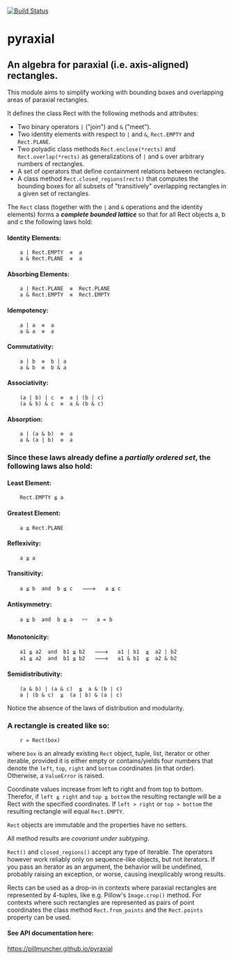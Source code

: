 [![Build Status](https://app.travis-ci.com/pillmuncher/pyraxial.svg?branch=main)](https://app.travis-ci.com/pillmuncher/pyraxial)
# pyraxial
## An algebra for paraxial (i.e. axis-aligned) rectangles.


This module aims to simplify working with bounding boxes and overlapping areas
of paraxial rectangles.


It defines the class Rect with the following methods and attributes:
  - Two binary operators `|` ("join") and `&` ("meet").
  - Two identity elements with respect to `|` and `&`, `Rect.EMPTY` and `Rect.PLANE`.
  - Two polyadic class methods `Rect.enclose(*rects)` and `Rect.overlap(*rects)`
    as generalizations of `|` and `&` over arbitrary numbers of rectangles.
  - A set of operators that define containment relations between rectangles.
  - A class method `Rect.closed_regions(rects)` that computes the bounding boxes
    for all subsets of "transitively" overlapping rectangles in a given set of
    rectangles.


The `Rect` class (together with the `|` and `&` operations and the identity elements)
forms a ***complete bounded lattice*** so that for all Rect objects a, b and c the
following laws hold:

#### Identity Elements:
```
    a | Rect.EMPTY  ≡  a
    a & Rect.PLANE  ≡  a
```

#### Absorbing Elements:
```
    a | Rect.PLANE  ≡  Rect.PLANE
    a & Rect.EMPTY  ≡  Rect.EMPTY
```

#### Idempotency:
```
    a | a  ≡  a
    a & a  ≡  a
```

#### Commutativity:
```
    a | b  ≡  b | a
    a & b  ≡  b & a
```

#### Associativity:
```
    (a | b) | c  ≡  a | (b | c)
    (a & b) & c  ≡  a & (b & c)
```

#### Absorption:
```
    a | (a & b)  ≡  a
    a & (a | b)  ≡  a
```



### Since these laws already define a *partially ordered set*, the following laws also hold:

#### Least Element:
```
    Rect.EMPTY ≦ a
```

#### Greatest Element:
```
    a ≦ Rect.PLANE
```

#### Reflexivity:
```
    a ≦ a
```

#### Transitivity:
```
    a ≦ b  and  b ≦ c   🡒   a ≦ c
```

#### Antisymmetry:
```
    a ≦ b  and  b ≦ a   🡘   a = b
```

#### Monotonicity:
```
    a1 ≦ a2  and  b1 ≦ b2   🡒   a1 | b1  ≦  a2 | b2
    a1 ≦ a2  and  b1 ≦ b2   🡒   a1 & b1  ≦  a2 & b2
```

#### Semidistributivity:
```
    (a & b) | (a & c)  ≦  a & (b | c)
    a | (b & c)  ≦  (a | b) & (a | c)
```

Notice the absence of the laws of distribution and modularity.


### A rectangle is created like so:
```
    r = Rect(box)
```

where `box` is an already existing `Rect` object, tuple, list, iterator or other
iterable, provided it is either empty or contains/yields four numbers that
denote the `left`, `top`, `right` and `bottom` coordinates (in that order). Otherwise,
a `ValueError` is raised.

Coordinate values increase from left to right and from top to bottom.
Therefor, if `left ≦ right` and `top ≦ bottom` the resulting rectangle will be a
Rect with the specified coordinates.  If `left > right` or `top > bottom` the
resulting rectangle will equal `Rect.EMPTY`.

`Rect` objects are immutable and the properties have no setters.

All method results are *covariant under subtyping*.


`Rect()` and `closed_regions()` accept any type of iterable.  The operators however
work reliably only on sequence-like objects, but not iterators.  If you pass an
iterator as an argument, the behavior will be undefined, probably raising an
exception, or worse, causing inexplicably wrong results.

Rects can be used as a drop-in in contexts where paraxial rectangles are
represented by 4-tuples, like e.g. Pillow's `Image.crop()` method. For contexts
where such rectangles are represented as pairs of point coordinates the class
method `Rect.from_points` and the `Rect.points` property can be used.


#### See API documentation here:
https://pillmuncher.github.io/pyraxial
